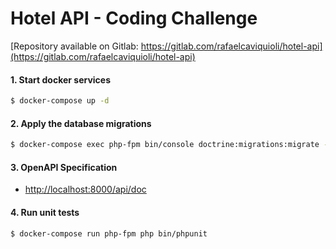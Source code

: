 # Hotel API - Coding Challenge

[Repository available on Gitlab: https://gitlab.com/rafaelcaviquioli/hotel-api](https://gitlab.com/rafaelcaviquioli/hotel-api)

#### 1. Start docker services

```bash
$ docker-compose up -d
```

#### 2. Apply the database migrations

```bash
$ docker-compose exec php-fpm bin/console doctrine:migrations:migrate -n
```

#### 3. OpenAPI Specification

- [http://localhost:8000/api/doc](http://localhost:8000/api/doc)


#### 4. Run unit tests

```bash
$ docker-compose run php-fpm php bin/phpunit
```